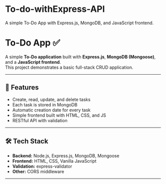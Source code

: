 # To-do-withExpress-API
A simple To-Do App with Express.js, MongoDB, and JavaScript frontend.


# To-Do App ✅

A simple **To-Do application** built with **Express.js**, **MongoDB (Mongoose)**, and a **JavaScript frontend**.  
This project demonstrates a basic full-stack CRUD application.

---

## 🚀 Features
- Create, read, update, and delete tasks
- Each task is stored in MongoDB
- Automatic creation date for every task
- Simple frontend built with HTML, CSS, and JS
- RESTful API with validation

---

## 🛠️ Tech Stack
- **Backend:** Node.js, Express.js, MongoDB, Mongoose
- **Frontend:** HTML, CSS, Vanilla JavaScript
- **Validation:** express-validator
- **Other:** CORS middleware

---
